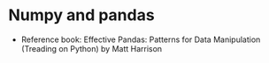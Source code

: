 # Numpy and pandas

- Reference book: Effective Pandas: Patterns for Data Manipulation (Treading on Python) by Matt Harrison

```{tableofcontents}
```